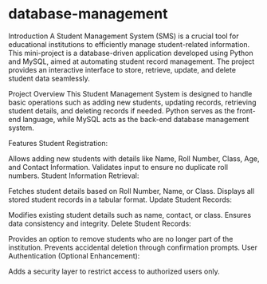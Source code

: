 # database-management
Introduction
A Student Management System (SMS) is a crucial tool for educational institutions to efficiently manage student-related information. This mini-project is a database-driven application developed using Python and MySQL, aimed at automating student record management. The project provides an interactive interface to store, retrieve, update, and delete student data seamlessly.

Project Overview
This Student Management System is designed to handle basic operations such as adding new students, updating records, retrieving student details, and deleting records if needed. Python serves as the front-end language, while MySQL acts as the back-end database management system.

Features
Student Registration:

Allows adding new students with details like Name, Roll Number, Class, Age, and Contact Information.
Validates input to ensure no duplicate roll numbers.
Student Information Retrieval:

Fetches student details based on Roll Number, Name, or Class.
Displays all stored student records in a tabular format.
Update Student Records:

Modifies existing student details such as name, contact, or class.
Ensures data consistency and integrity.
Delete Student Records:

Provides an option to remove students who are no longer part of the institution.
Prevents accidental deletion through confirmation prompts.
User Authentication (Optional Enhancement):

Adds a security layer to restrict access to authorized users only.

